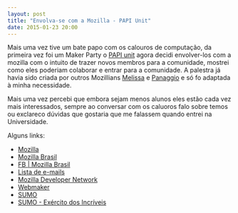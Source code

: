```yaml
---
layout: post
title: "Envolva-se com a Mozilla - PAPI Unit"
date: 2015-01-23 20:00
---
```

<p class="txt-post">
Mais uma vez tive um bate papo com os calouros de computação, da primeira vez foi um Maker Party o <a href="https://events.webmaker.org/events/4537">PAPI unit</a> agora decidi envolver-los com a mozilla com o intuito de trazer novos membros para a comunidade, mostrei como eles poderiam colaborar e entrar para a comunidade. A palestra já havia sido criada por outros Mozillians <a href="https://mozillians.org/pt-BR/u/mel/" >Melissa</a> e <a href="https://mozillians.org/pt-BR/u/panaggio/">Panaggio</a> e só fo adaptada à minha necessidade.    
</p>
<p class="txt-post">
   Mais uma vez percebi que embora sejam menos alunos eles estão cada vez mais interessados, sempre ao conversar com os caluoros falo sobre temos ou exclareco dúvidas que gostaria que me falassem quando entrei na Universidade.
    
    
</p>

<p class="txt-post">
    Alguns links:
    <ul>
        <li>
            <a href="http://www.mozilla.org"> Mozilla </a>
        </li>
        <li>
            <a href="http://www.mozillabrasil.org"> Mozilla Brasil</a>
        </li>
        <li>
            <a href="http://fb.com/mozillabrasil"> FB | Mozilla Brasil</a>
        </li>
        <li>
            <a href="http://lists.mozilla.org/listinfo/community-brasil"> Lista de e-mails </a>
        </li>
        <li>
            <a href="http://developer.mozilla.org"> Mozilla Developer Network</a>
        </li>
        <li>
            <a href="http://webmaker.org"> Webmaker</a>
        </li>
        <li>
           <a href="http://support.mozilla.org/pt-BR/home/">SUMO</a>
        </li>
        <li>
        <a href="http://support.mozilla.org/pt-BR/get-involved/army-of-awesome">SUMO - Exército dos Incríveis </a>
        </li>
    </ul>
</p>
